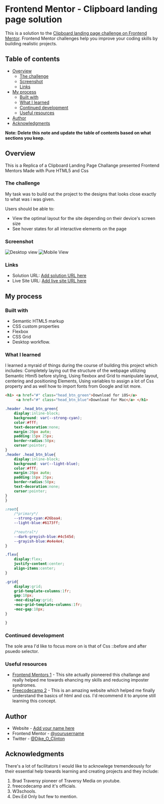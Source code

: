 # Frontend Mentor - Clipboard landing page solution

This is a solution to the [Clipboard landing page challenge on Frontend Mentor](https://www.frontendmentor.io/challenges/clipboard-landing-page-5cc9bccd6c4c91111378ecb9). Frontend Mentor challenges help you improve your coding skills by building realistic projects. 

## Table of contents

- [Overview](#overview)
  - [The challenge](#the-challenge)
  - [Screenshot](#screenshot)
  - [Links](#links)
- [My process](#my-process)
  - [Built with](#built-with)
  - [What I learned](#what-i-learned)
  - [Continued development](#continued-development)
  - [Useful resources](#useful-resources)
- [Author](#author)
- [Acknowledgments](#acknowledgments)

**Note: Delete this note and update the table of contents based on what sections you keep.**

## Overview
This is a Replica of a Clipboard Landing Page Challange presented Frontend Mentors Made with Pure HTML5 and Css

### The challenge

My task was to build out the project to the designs that looks close exactly to what was i was given.

Users should be able to:


- View the optimal layout for the site depending on their device's screen size
- See hover states for all interactive elements on the page

### Screenshot

![Desktop view](./images/Screenshot_desktop_view)
![Mobile View](./images/Screenshot_mobile_view)


### Links

- Solution URL: [Add solution URL here](https://your-solution-url.com)
- Live Site URL: [Add live site URL here](https://your-live-site-url.com)

## My process

### Built with

- Semantic HTML5 markup
- CSS custom properties
- Flexbox
- CSS Grid
- Desktop workflow.

### What I learned

I learned a myraid of things during the course of building this project which includes: Completely laying out the structure of the webpage utilizing Semantic Html5 before styling, Using flexbox and Grid to manipulate layout, centering and positioning Elements, Using variables to assign a lot of Css property and as well how to import fonts from Google and lot more.

```html
<h1> <a href="#" class="head_btn_green">Download for iOS</a>
     <a href="#" class="head_btn_blue">Download for Mac</a> </h1>
```
```css
.header .head_btn_green{
    display:inline-block;
    background: var(--strong-cyan);
    color:#fff;
    text-decoration:none;
    margin:20px auto;
    padding:15px 25px;
    border-radius:50px;
    cursor:pointer;
}
.header .head_btn_blue{
    display:inline-block;
    background: var(--light-blue);
    color:#fff;
    margin:20px auto;
    padding:16px 25px;
    border-radius:50px;
    text-decoration:none;
    cursor:pointer;
}
}
```
```css
:root{
    /*primary*/
    --strong-cyan:#26baa4;
    --light-blue:#6173ff;
    
    /*neutral*/
    --dark-greyish-blue:#4c545d;
    --grayish-blue:#e4e4e4;
}
```
```css
.flex{
    display:flex;
    justify-content:center;
    align-items:center;
}

.grid{
    display:grid;
    grid-template-columns:1fr;
    gap:10px;
    -moz-display:grid;
    -moz-grid-template-columns:1fr;
    -moz-gap:10px;
}

}
```

### Continued development

The sole area I'd like to focus more on is that of Css ::before and after psuedo selector.


### Useful resources

- [Frontend Mentors 1](https://www.frontendmentor.io) - This site actually pioneered this challange and really helped me towards ehancing my skills and reducing imposter syndromes. 
- [Freecodecamp 2](https://freecodecamp.org) - This is an amazing website which helped me finally understand the basics of html and css. I'd recommend it to anyone still learning this concept.


## Author

- Website - [Add your name here](https://www.your-site.com)
- Frontend Mentor - [@yourusername](https://www.frontendmentor.io/profile/yourusername)
- Twitter - [@Dike_O_Clinton](https://www.twitter.com/Dike_O_Clinton)


## Acknowledgments
There's a lot of facilitators I would like to acknowlege tremendeously for their essential help towards learning and creating projects and they include:
1. Brad Traversy pioneer of Traversy Media on youtube.
2. freecodecamp and it's officials.
3. W3schools.
4. Dev.Ed
Only but few to mention.

